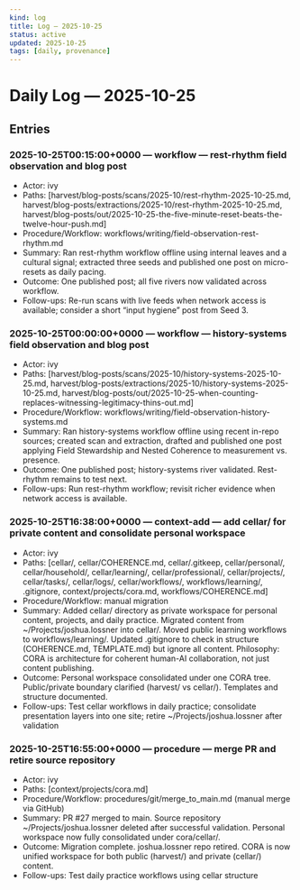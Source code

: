 ```yaml
---
kind: log
title: Log — 2025-10-25
status: active
updated: 2025-10-25
tags: [daily, provenance]
---
```


# Daily Log — 2025-10-25

## Entries

### 2025-10-25T00:15:00+0000 — workflow — rest-rhythm field observation and blog post

- Actor: ivy
- Paths: [harvest/blog-posts/scans/2025-10/rest-rhythm-2025-10-25.md, harvest/blog-posts/extractions/2025-10/rest-rhythm-2025-10-25.md, harvest/blog-posts/out/2025-10-25-the-five-minute-reset-beats-the-twelve-hour-push.md]
- Procedure/Workflow: workflows/writing/field-observation-rest-rhythm.md
- Summary: Ran rest-rhythm workflow offline using internal leaves and a cultural signal; extracted three seeds and published one post on micro-resets as daily pacing.
- Outcome: One published post; all five rivers now validated across workflow.
- Follow-ups: Re-run scans with live feeds when network access is available; consider a short “input hygiene” post from Seed 3.

### 2025-10-25T00:00:00+0000 — workflow — history-systems field observation and blog post

- Actor: ivy
- Paths: [harvest/blog-posts/scans/2025-10/history-systems-2025-10-25.md, harvest/blog-posts/extractions/2025-10/history-systems-2025-10-25.md, harvest/blog-posts/out/2025-10-25-when-counting-replaces-witnessing-legitimacy-thins-out.md]
- Procedure/Workflow: workflows/writing/field-observation-history-systems.md
- Summary: Ran history-systems workflow offline using recent in-repo sources; created scan and extraction, drafted and published one post applying Field Stewardship and Nested Coherence to measurement vs. presence.
- Outcome: One published post; history-systems river validated. Rest-rhythm remains to test next.
- Follow-ups: Run rest-rhythm workflow; revisit richer evidence when network access is available.

### 2025-10-25T16:38:00+0000 — context-add — add cellar/ for private content and consolidate personal workspace

- Actor: ivy
- Paths: [cellar/, cellar/COHERENCE.md, cellar/.gitkeep, cellar/personal/, cellar/household/, cellar/learning/, cellar/professional/, cellar/projects/, cellar/tasks/, cellar/logs/, cellar/workflows/, workflows/learning/, .gitignore, context/projects/cora.md, workflows/COHERENCE.md]
- Procedure/Workflow: manual migration
- Summary: Added cellar/ directory as private workspace for personal content, projects, and daily practice. Migrated content from ~/Projects/joshua.lossner into cellar/. Moved public learning workflows to workflows/learning/. Updated .gitignore to check in structure (COHERENCE.md, TEMPLATE.md) but ignore all content. Philosophy: CORA is architecture for coherent human-AI collaboration, not just content publishing.
- Outcome: Personal workspace consolidated under one CORA tree. Public/private boundary clarified (harvest/ vs cellar/). Templates and structure documented.
- Follow-ups: Test cellar workflows in daily practice; consolidate presentation layers into one site; retire ~/Projects/joshua.lossner after validation

### 2025-10-25T16:55:00+0000 — procedure — merge PR and retire source repository

- Actor: ivy
- Paths: [context/projects/cora.md]
- Procedure/Workflow: procedures/git/merge_to_main.md (manual merge via GitHub)
- Summary: PR #27 merged to main. Source repository ~/Projects/joshua.lossner deleted after successful validation. Personal workspace now fully consolidated under cora/cellar/.
- Outcome: Migration complete. joshua.lossner repo retired. CORA is now unified workspace for both public (harvest/) and private (cellar/) content.
- Follow-ups: Test daily practice workflows using cellar structure
